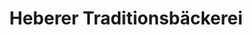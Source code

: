 ---
title: "Heberer Traditionsbäckerei"
url: /gross-umstadt/heberer-traditionsbaeckerei/
shop: Bäckerei
---